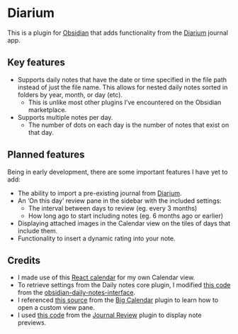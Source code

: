 # Diarium
This is a plugin for [Obsidian](https://obsidian.md) that adds functionality from the [Diarium](https://diariumapp.com/) journal app.
## Key features
- Supports daily notes that have the date or time specified in the file path instead of just the file name. This allows for nested daily notes sorted in folders by year, month, or day (etc).
	- This is unlike most other plugins I’ve encountered on the Obsidian marketplace.
- Supports multiple notes per day.
	- The number of dots on each day is the number of notes that exist on that day.
## Planned features
Being in early development, there are some important features I have yet to add:
- The ability to import a pre-existing journal from [Diarium](https://diariumapp.com/).
- An ‘On this day’ review pane in the sidebar with the included settings:
	- The interval between days to review (eg. every 3 months)
	- How long ago to start including notes (eg. 6 months ago or earlier)
- Displaying attached images in the Calendar view on the tiles of days that include them.
- Functionality to insert a dynamic rating into your note.
## Credits
- I made use of this [React calendar](https://github.com/wojtekmaj/react-calendar#readme) for my own Calendar view.
- To retrieve settings from the Daily notes core plugin, I modified [this code](https://github.com/liamcain/obsidian-daily-notes-interface/blob/123969e461b7b0927c91fe164a77da05f43aba6a/src/settings.ts#L22-L47) from the [obsidian-daily-notes-interface](https://github.com/liamcain/obsidian-daily-notes-interface).
- I referenced [this source](https://github.com/Quorafind/Obsidian-Big-Calendar/blob/43a986eed3159ed60e4d54efa6c1840dd6af102c/src/index.ts#L65-L76) from the [Big Calendar](obsidian://show-plugin?id=big-calendar) plugin to learn how to open a custom view pane.
- I used [this code](https://github.com/Kageetai/obsidian-plugin-journal-review/blob/33a69940a5fcb5cb0eb45d34fca619f570ab5854/src/components/NotePreview.tsx) from the [Journal Review](obsidian://show-plugin?id=journal-review) plugin to display note previews.